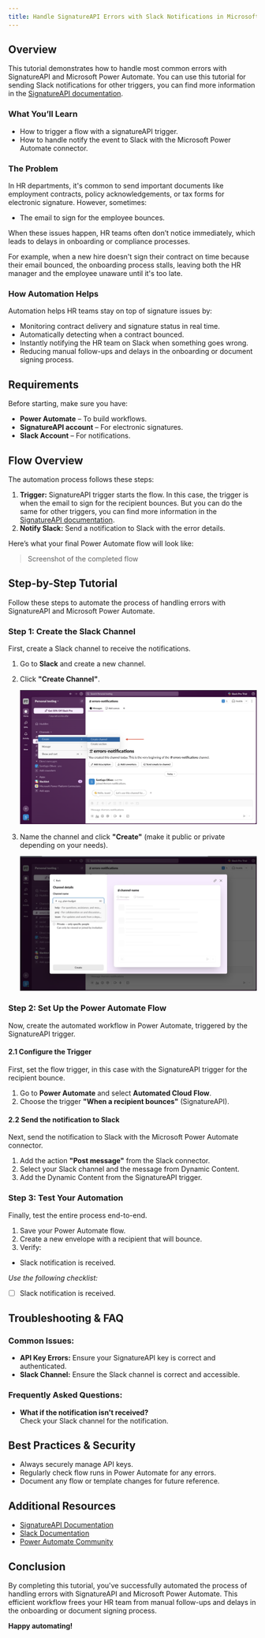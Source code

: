 ```yaml
---
title: Handle SignatureAPI Errors with Slack Notifications in Microsoft Power Automate
---
```


## Overview

This tutorial demonstrates how to handle most common errors with SignatureAPI and Microsoft Power Automate. You can use this tutorial for sending Slack notifications for other triggers, you can find more information in the [SignatureAPI documentation](https://signatureapi.com/docs).

### What You’ll Learn

* How to trigger a flow with a signatureAPI trigger.
* How to handle notify the event to Slack with the Microsoft Power Automate connector.

### The Problem

In HR departments, it's common to send important documents like employment contracts, policy acknowledgements, or tax forms for electronic signature. However, sometimes:

* The email to sign for the employee bounces.

When these issues happen, HR teams often don’t notice immediately, which leads to delays in onboarding or compliance processes.

For example, when a new hire doesn't sign their contract on time because their email bounced, the onboarding process stalls, leaving both the HR manager and the employee unaware until it's too late.

### How Automation Helps

Automation helps HR teams stay on top of signature issues by:

* Monitoring contract delivery and signature status in real time.
* Automatically detecting when a contract bounced.
* Instantly notifying the HR team on Slack when something goes wrong.
* Reducing manual follow-ups and delays in the onboarding or document signing process.

## Requirements

Before starting, make sure you have:

* **Power Automate** – To build workflows.
* **SignatureAPI account** – For electronic signatures.
* **Slack Account** – For notifications.

## Flow Overview

The automation process follows these steps:

1. **Trigger:** SignatureAPI trigger starts the flow. In this case, the trigger is when the email to sign for the recipient bounces. But  you can do the same for other triggers, you can find more information in the [SignatureAPI documentation](https://signatureapi.com/docs).
2. **Notify Slack:** Send a notification to Slack with the error details.

Here’s what your final Power Automate flow will look like:

> Screenshot of the completed flow

## Step-by-Step Tutorial

Follow these steps to automate the process of handling errors with SignatureAPI and Microsoft Power Automate.

### Step 1: Create the Slack Channel

First, create a Slack channel to receive the notifications.


1. Go to **Slack** and create a new channel.
2. Click **"Create Channel"**.

   ![Slack Channel](/images/slack/create-channel.png)

3. Name the channel and click **"Create"** (make it public or private depending on your needs).

   ![Slack Channel](/images/slack/name-channel.png)


### Step 2: Set Up the Power Automate Flow

Now, create the automated workflow in Power Automate, triggered by the SignatureAPI trigger.

#### 2.1 Configure the Trigger

First, set the flow trigger, in this case with the SignatureAPI trigger for the recipient bounce.

1. Go to **Power Automate** and select **Automated Cloud Flow**.
2. Choose the trigger **"When a recipient bounces"** (SignatureAPI).


#### 2.2 Send the notification to Slack

Next, send the notification to Slack with the Microsoft Power Automate connector.

1. Add the action **"Post message"** from the Slack connector.
2. Select your Slack channel and the message from Dynamic Content.
3. Add the Dynamic Content from the SignatureAPI trigger.


### Step 3: Test Your Automation

Finally, test the entire process end-to-end.

1. Save your Power Automate flow.
2. Create a new envelope with a recipient that will bounce.
3. Verify:
  - Slack notification is received.

*Use the following checklist:*

- [ ] Slack notification is received.

## Troubleshooting & FAQ

### Common Issues:

- **API Key Errors:** Ensure your SignatureAPI key is correct and authenticated.
- **Slack Channel:** Ensure the Slack channel is correct and accessible.

### Frequently Asked Questions:

- **What if the notification isn't received?**  
  Check your Slack channel for the notification.

## Best Practices & Security

- Always securely manage API keys.
- Regularly check flow runs in Power Automate for any errors.
- Document any flow or template changes for future reference.

## Additional Resources

- [SignatureAPI Documentation](https://signatureapi.com/docs)
- [Slack Documentation](https://slack.com)
- [Power Automate Community](https://powerusers.microsoft.com/t5/Microsoft-Power-Automate/ct-p/MPACommunity)

## Conclusion

By completing this tutorial, you've successfully automated the process of handling errors with SignatureAPI and Microsoft Power Automate. This efficient workflow frees your HR team from manual follow-ups and delays in the onboarding or document signing process.

**Happy automating!**
